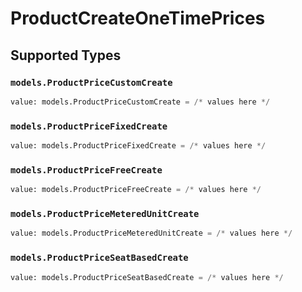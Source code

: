 # ProductCreateOneTimePrices


## Supported Types

### `models.ProductPriceCustomCreate`

```python
value: models.ProductPriceCustomCreate = /* values here */
```

### `models.ProductPriceFixedCreate`

```python
value: models.ProductPriceFixedCreate = /* values here */
```

### `models.ProductPriceFreeCreate`

```python
value: models.ProductPriceFreeCreate = /* values here */
```

### `models.ProductPriceMeteredUnitCreate`

```python
value: models.ProductPriceMeteredUnitCreate = /* values here */
```

### `models.ProductPriceSeatBasedCreate`

```python
value: models.ProductPriceSeatBasedCreate = /* values here */
```

